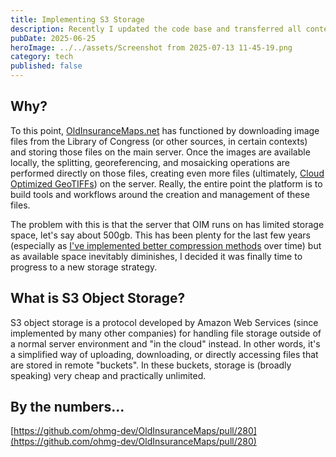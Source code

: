 ```yaml
---
title: Implementing S3 Storage
description: Recently I updated the code base and transferred all content to S3
pubDate: 2025-06-25
heroImage: ../../assets/Screenshot from 2025-07-13 11-45-19.png
category: tech
published: false
---
```

## Why?

To this point, [OldInsuranceMaps.net](http://OldInsuranceMaps.net) has functioned by downloading image files from the Library of Congress (or other sources, in certain contexts) and storing those files on the main server. Once the images are available locally, the splitting, georeferencing, and mosaicking operations are performed directly on those files, creating even more files (ultimately, [Cloud Optimized GeoTIFFs](https://cogeo.org/)) on the server. Really, the entire point the platform is to build tools and workflows around the creation and management of these files.

The problem with this is that the server that OIM runs on has limited storage space, let's say about 500gb. This has been plenty for the last few years (especially as [I've implemented better compression methods](https://github.com/ohmg-dev/OldInsuranceMaps/pull/145) over time) but as available space inevitably diminishes, I decided it was finally time to progress to a new storage strategy.

## What is S3 Object Storage?

S3 object storage is a protocol developed by Amazon Web Services (since implemented by many other companies) for handling file storage outside of a normal server environment and "in the cloud" instead. In other words, it's a simplified way of uploading, downloading, or directly accessing files that are stored in remote "buckets". In these buckets, storage is (broadly speaking) very cheap and practically unlimited.

## By the numbers...

[https://github.com/ohmg-dev/OldInsuranceMaps/pull/280](https://github.com/ohmg-dev/OldInsuranceMaps/pull/280)